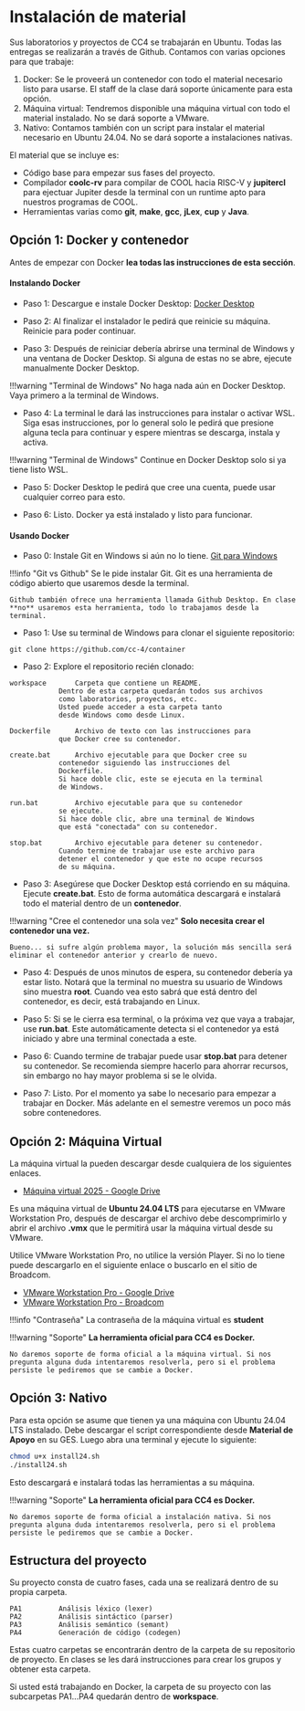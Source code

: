 # Instalación de material

Sus laboratorios y proyectos de CC4 se trabajarán en Ubuntu. Todas las entregas se realizarán a través de Github. Contamos con varias opciones para que trabaje:

1. Docker: Se le proveerá un contenedor con todo el material necesario listo para usarse. El staff de la clase dará soporte únicamente para esta opción.
2. Máquina virtual: Tendremos disponible una máquina virtual con todo el material instalado. No se dará soporte a VMware.
3. Nativo: Contamos también con un script para instalar el material necesario en Ubuntu 24.04. No se dará soporte a instalaciones nativas.

El material que se incluye es:

* Código base para empezar sus fases del proyecto.
* Compilador **coolc-rv** para compilar de COOL hacia RISC-V y **jupitercl** para ejectuar Jupiter desde la terminal con un runtime apto para nuestros programas de COOL.
* Herramientas varias como **git**, **make**, **gcc**, **jLex**, **cup** y **Java**.

## Opción 1: Docker y contenedor

Antes de empezar con Docker **lea todas las instrucciones de esta sección**.

#### Instalando Docker

* Paso 1: Descargue e instale Docker Desktop: [Docker Desktop](https://www.docker.com/products/docker-desktop/)

* Paso 2: Al finalizar el instalador le pedirá que reinicie su máquina. Reinicie para poder continuar.

* Paso 3: Después de reiniciar debería abrirse una terminal de Windows y una ventana de Docker Desktop. Si alguna de estas no se abre, ejecute manualmente Docker Desktop.

!!!warning "Terminal de Windows"
	No haga nada aún en Docker Desktop. Vaya primero a la terminal de Windows.

* Paso 4: La terminal le dará las instrucciones para instalar o activar WSL. Siga esas instrucciones, por lo general solo le pedirá que presione alguna tecla para continuar y espere mientras se descarga, instala y activa.

!!!warning "Terminal de Windows"
	Continue en Docker Desktop solo si ya tiene listo WSL.

* Paso 5: Docker Desktop le pedirá que cree una cuenta, puede usar cualquier correo para esto.

* Paso 6: Listo. Docker ya está instalado y listo para funcionar.

#### Usando Docker

* Paso 0: Instale Git en Windows si aún no lo tiene. [Git para Windows](https://git-scm.com/downloads/win)

!!!info "Git vs Github"
	Se le pide instalar Git. Git es una herramienta de código abierto que usaremos desde la terminal.

	Github también ofrece una herramienta llamada Github Desktop. En clase **no** usaremos esta herramienta, todo lo trabajamos desde la terminal. 

* Paso 1: Use su terminal de Windows para clonar el siguiente repositorio:

```
git clone https://github.com/cc-4/container
```

* Paso 2: Explore el repositorio recién clonado:

```
workspace		Carpeta que contiene un README.
			Dentro de esta carpeta quedarán todos sus archivos
			como laboratorios, proyectos, etc.
			Usted puede acceder a esta carpeta tanto
			desde Windows como desde Linux.

Dockerfile		Archivo de texto con las instrucciones para
			que Docker cree su contenedor.

create.bat		Archivo ejecutable para que Docker cree su
			contenedor siguiendo las instrucciones del
			Dockerfile.
			Si hace doble clic, este se ejecuta en la terminal
			de Windows.

run.bat			Archivo ejecutable para que su contenedor
			se ejecute.
			Si hace doble clic, abre una terminal de Windows
			que está "conectada" con su contenedor.

stop.bat		Archivo ejecutable para detener su contenedor.
			Cuando termine de trabajar use este archivo para
			detener el contenedor y que este no ocupe recursos
			de su máquina.
```

* Paso 3: Asegúrese que Docker Desktop está corriendo en su máquina. Ejecute **create.bat**. Esto de forma automática descargará e instalará todo el material dentro de un **contenedor**.

!!!warning "Cree el contenedor una sola vez"
	**Solo necesita crear el contenedor una vez.**
	
	Bueno... si sufre algún problema mayor, la solución más sencilla será eliminar el contenedor anterior y crearlo de nuevo.

* Paso 4: Después de unos minutos de espera, su contenedor debería ya estar listo. Notará que la terminal no muestra su usuario de Windows sino muestra **root**. Cuando vea esto sabrá que está dentro del contenedor, es decir, está trabajando en Linux.

* Paso 5: Si se le cierra esa terminal, o la próxima vez que vaya a trabajar, use **run.bat**. Este automáticamente detecta si el contenedor ya está iniciado y abre una terminal conectada a este.

* Paso 6: Cuando termine de trabajar puede usar **stop.bat** para detener su contenedor. Se recomienda siempre hacerlo para ahorrar recursos, sin embargo no hay mayor problema si se le olvida.

* Paso 7: Listo. Por el momento ya sabe lo necesario para empezar a trabajar en Docker. Más adelante en el semestre veremos un poco más sobre contenedores.

## Opción 2: Máquina Virtual

La máquina virtual la pueden descargar desde cualquiera de los siguientes enlaces.

* [Máquina virtual 2025 - Google Drive](https://drive.google.com/file/d/1zeJGlwkdhdKOuJ2u2mb9ACZeJmenn4qo/view?usp=drive_link)

Es una máquina virtual de **Ubuntu 24.04 LTS** para ejecutarse en VMware Workstation Pro, después de descargar el archivo debe descomprimirlo y abrir el archivo **.vmx** que le permitirá usar la máquina virtual desde su VMware.

Utilice VMware Workstation Pro, no utilice la versión Player. Si no lo tiene puede descargarlo en el siguiente enlace o buscarlo en el sitio de Broadcom.

* [VMware Workstation Pro - Google Drive](https://drive.google.com/file/d/1FOlcddkuRQk5Wg_6L7Zvl6kjoqHrqppg/view?usp=sharing)
* [VMware Workstation Pro - Broadcom](https://knowledge.broadcom.com/external/article/344595/downloading-and-installing-vmware-workst.html)

!!!info "Contraseña"
	La contraseña de la máquina virtual es **student**

!!!warning "Soporte"
	**La herramienta oficial para CC4 es Docker.**

	No daremos soporte de forma oficial a la máquina virtual. Si nos pregunta alguna duda intentaremos resolverla, pero si el problema persiste le pediremos que se cambie a Docker.

## Opción 3: Nativo

Para esta opción se asume que tienen ya una máquina con Ubuntu 24.04 LTS instalado. Debe descargar el script correspondiente desde **Material de Apoyo** en su GES. Luego abra una terminal y ejecute lo siguiente:

```bash
chmod u+x install24.sh
./install24.sh
```

Esto descargará e instalará todas las herramientas a su máquina.

!!!warning "Soporte"
	**La herramienta oficial para CC4 es Docker.**

	No daremos soporte de forma oficial a instalación nativa. Si nos pregunta alguna duda intentaremos resolverla, pero si el problema persiste le pediremos que se cambie a Docker.

## Estructura del proyecto

Su proyecto consta de cuatro fases, cada una se realizará dentro de su propia carpeta.

```
PA1			Análisis léxico (lexer)
PA2			Análisis sintáctico (parser)
PA3			Análisis semántico (semant)
PA4			Generación de código (codegen)
```

Estas cuatro carpetas se encontrarán dentro de la carpeta de su repositorio de proyecto. En clases se les dará instrucciones para crear los grupos y obtener esta carpeta.

Si usted está trabajando en Docker, la carpeta de su proyecto con las subcarpetas PA1...PA4 quedarán dentro de **workspace**.